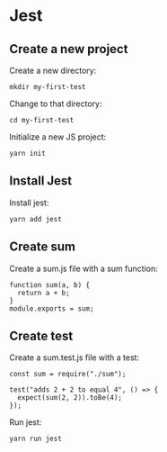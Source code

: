 # Jest

## Create a new project

Create a new directory:

```mkdir my-first-test```

Change to that directory:

```cd my-first-test```

Initialize a new JS project:

```yarn init```

## Install Jest

Install jest:

```yarn add jest```

## Create sum

Create a sum.js file with a sum function:

```
function sum(a, b) {
  return a + b;
}
module.exports = sum;
```

## Create test

Create a sum.test.js file with a test:

```
const sum = require("./sum");

test("adds 2 + 2 to equal 4", () => {
  expect(sum(2, 2)).toBe(4);
});
```

Run jest:

```yarn run jest```
